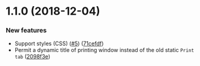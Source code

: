# 1.1.0 (2018-12-04)
### New features
*  Support styles (CSS) ([#5](https://github.com/selemxmn/ngx-print-jg/issues/5)) ([71cefdf](https://github.com/selemxmn/ngx-print-jg/commit/71cefdf))
* Permit a dynamic title of printing window instead of the old static `Print tab` ([2098f3e](https://github.com/selemxmn/ngx-print-jg/commit/2098f3e))
